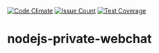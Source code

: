 [![Code Climate](https://codeclimate.com/repos/589942e82294680074001966/badges/8bcfe8b28a499d5e7921/gpa.svg)](https://codeclimate.com/repos/589942e82294680074001966/feed)
[![Issue Count](https://codeclimate.com/repos/589942e82294680074001966/badges/8bcfe8b28a499d5e7921/issue_count.svg)](https://codeclimate.com/repos/589942e82294680074001966/feed)
[![Test Coverage](https://codeclimate.com/repos/589942e82294680074001966/badges/8bcfe8b28a499d5e7921/coverage.svg)](https://codeclimate.com/repos/589942e82294680074001966/coverage)
# nodejs-private-webchat
